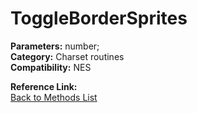 # ToggleBorderSprites

**Parameters:** number;  
**Category:** Charset routines  
**Compatibility:** NES  

**Reference Link:**  
[Back to Methods List](../../SUMMARY.md)

